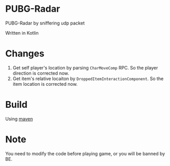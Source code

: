 # PUBG-Radar
PUBG-Radar by sniffering udp packet

Written in Kotlin

# Changes
1. Get self player's location by parsing `CharMoveComp` RPC. So the player direction is corrected now. 
2. Get item's relative locaiton by `DroppedItemInteractionComponent`. So the item location is corrected now.

# Build
Using [maven](https://maven.apache.org/)

# Note
You need to modify the code before playing game, or you will be banned by BE.
